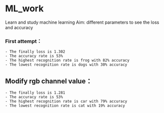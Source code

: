 # ML_work
Learn and study machine learning
Aim: different parameters to see the loss and accuracy

### First attempt：
    - The finally loss is 1.302
    - The accuracy rate is 53%
    - The highest recognition rate is frog with 82% accuracy
    - The lowest recognition rate is dogs with 30% accuracy
    
## Modify rgb channel value：
    - The finally loss is 1.281
    - The accuracy rate is 53%
    - The highest recognition rate is car with 79% accuracy
    - The lowest recognition rate is cat with 19% accuracy
